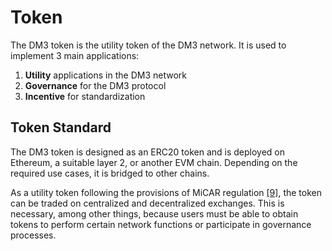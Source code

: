 # Token

The DM3 token is the utility token of the DM3 network. It is used to implement 3 main applications:

1. **Utility** applications in the DM3 network
2. **Governance** for the DM3 protocol
3. **Incentive** for standardization

## Token Standard

The DM3 token is designed as an ERC20 token and is deployed on Ethereum, a suitable layer 2, or another EVM chain. Depending on the required use cases, it is bridged to other chains.&#x20;

As a utility token following the provisions of MiCAR regulation [\[9\]](https://eur-lex.europa.eu/legal-content/EN/TXT/?uri=CELEX%3A32023R1114), the token can be traded on centralized and decentralized exchanges. This is necessary, among other things, because users must be able to obtain tokens to perform certain network functions or participate in governance processes.
